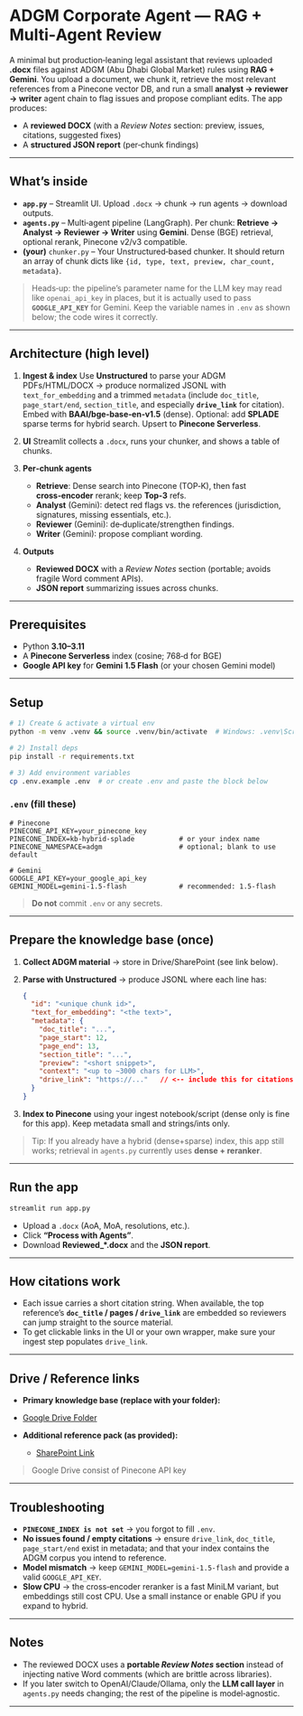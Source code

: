 # ADGM Corporate Agent — RAG + Multi‑Agent Review

A minimal but production‑leaning legal assistant that reviews uploaded **.docx** files against ADGM (Abu Dhabi Global Market) rules using **RAG + Gemini**. You upload a document, we chunk it, retrieve the most relevant references from a Pinecone vector DB, and run a small **analyst → reviewer → writer** agent chain to flag issues and propose compliant edits. The app produces:

* A **reviewed DOCX** (with a *Review Notes* section: preview, issues, citations, suggested fixes)
* A **structured JSON report** (per‑chunk findings)

---

## What’s inside

* **`app.py`** – Streamlit UI. Upload `.docx` → chunk → run agents → download outputs.
* **`agents.py`** – Multi‑agent pipeline (LangGraph). Per chunk: **Retrieve → Analyst → Reviewer → Writer** using **Gemini**. Dense (BGE) retrieval, optional rerank, Pinecone v2/v3 compatible.
* **(your)** `chunker.py` – Your Unstructured‑based chunker. It should return an array of chunk dicts like `{id, type, text, preview, char_count, metadata}`.

> Heads‑up: the pipeline’s parameter name for the LLM key may read like `openai_api_key` in places, but it is actually used to pass **`GOOGLE_API_KEY`** for Gemini. Keep the variable names in `.env` as shown below; the code wires it correctly.

---

## Architecture (high level)

1. **Ingest & index**
   Use **Unstructured** to parse your ADGM PDFs/HTML/DOCX → produce normalized JSONL with `text_for_embedding` and a trimmed `metadata` (include `doc_title`, `page_start/end`, `section_title`, and especially **`drive_link`** for citation).
   Embed with **BAAI/bge‑base‑en‑v1.5** (dense). Optional: add **SPLADE** sparse terms for hybrid search. Upsert to **Pinecone Serverless**.

2. **UI**
   Streamlit collects a `.docx`, runs your chunker, and shows a table of chunks.

3. **Per‑chunk agents**

   * **Retrieve**: Dense search into Pinecone (TOP‑K), then fast **cross‑encoder** rerank; keep **Top‑3** refs.
   * **Analyst** (Gemini): detect red flags vs. the references (jurisdiction, signatures, missing essentials, etc.).
   * **Reviewer** (Gemini): de‑duplicate/strengthen findings.
   * **Writer** (Gemini): propose compliant wording.

4. **Outputs**

   * **Reviewed DOCX** with a *Review Notes* section (portable; avoids fragile Word comment APIs).
   * **JSON report** summarizing issues across chunks.

---

## Prerequisites

* Python **3.10–3.11**
* A **Pinecone Serverless** index (cosine; 768‑d for BGE)
* **Google API key** for **Gemini 1.5 Flash** (or your chosen Gemini model)

---

## Setup

```bash
# 1) Create & activate a virtual env
python -m venv .venv && source .venv/bin/activate  # Windows: .venv\Scripts\activate

# 2) Install deps
pip install -r requirements.txt

# 3) Add environment variables
cp .env.example .env  # or create .env and paste the block below
```

### `.env` (fill these)

```dotenv
# Pinecone
PINECONE_API_KEY=your_pinecone_key
PINECONE_INDEX=kb-hybrid-splade           # or your index name
PINECONE_NAMESPACE=adgm                   # optional; blank to use default

# Gemini
GOOGLE_API_KEY=your_google_api_key
GEMINI_MODEL=gemini-1.5-flash             # recommended: 1.5‑flash
```

> **Do not** commit `.env` or any secrets.

---

## Prepare the knowledge base (once)

1. **Collect ADGM material** → store in Drive/SharePoint (see link below).
2. **Parse with Unstructured** → produce JSONL where each line has:

   ```json
   {
     "id": "<unique chunk id>",
     "text_for_embedding": "<the text>",
     "metadata": {
       "doc_title": "...",
       "page_start": 12,
       "page_end": 13,
       "section_title": "...",
       "preview": "<short snippet>",
       "context": "<up to ~3000 chars for LLM>",
       "drive_link": "https://..."   // <-- include this for citations
     }
   }
   ```
3. **Index to Pinecone** using your ingest notebook/script (dense only is fine for this app). Keep metadata small and strings/ints only.

> Tip: If you already have a hybrid (dense+sparse) index, this app still works; retrieval in `agents.py` currently uses **dense + reranker**.

---

## Run the app

```bash
streamlit run app.py
```

* Upload a `.docx` (AoA, MoA, resolutions, etc.).
* Click **“Process with Agents”**.
* Download **Reviewed\_\*.docx** and the **JSON report**.

---

## How citations work

* Each issue carries a short citation string. When available, the top reference’s **`doc_title` / pages / `drive_link`** are embedded so reviewers can jump straight to the source material.
* To get clickable links in the UI or your own wrapper, make sure your ingest step populates `drive_link`.

---

## Drive / Reference links

* **Primary knowledge base (replace with your folder):**

* [Google Drive Folder](https://drive.google.com/drive/folders/1C3Kcmqd7PEWh2KDs1-BsK6RYkMdC9Y_j?usp=sharing)  
* **Additional reference pack (as provided):**  
  * [SharePoint Link](https://2centscapital-my.sharepoint.com/:w:/p/nishlesh_goel/EeH965S6KtNLm3YFk8bIVvQBHDCgLTZs8RmcwCJwjdX3-w?e=u6H1YR)


> Google Drive consist of Pinecone API key

---

## Troubleshooting

* **`PINECONE_INDEX is not set`** → you forgot to fill `.env`.
* **No issues found / empty citations** → ensure `drive_link`, `doc_title`, `page_start/end` exist in metadata; and that your index contains the ADGM corpus you intend to reference.
* **Model mismatch** → keep `GEMINI_MODEL=gemini-1.5-flash` and provide a valid `GOOGLE_API_KEY`.
* **Slow CPU** → the cross‑encoder reranker is a fast MiniLM variant, but embeddings still cost CPU. Use a small instance or enable GPU if you expand to hybrid.

---

## Notes

* The reviewed DOCX uses a **portable *Review Notes* section** instead of injecting native Word comments (which are brittle across libraries).
* If you later switch to OpenAI/Claude/Ollama, only the **LLM call layer** in `agents.py` needs changing; the rest of the pipeline is model‑agnostic.

---


